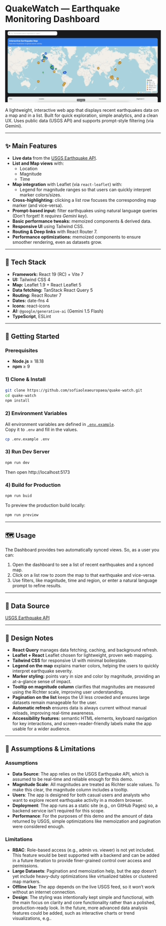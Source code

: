 # QuakeWatch — Earthquake Monitoring Dashboard

<p align="center">
  <img src="docs/quakeWatch_demo.gif" alt="Demo" width="700"/>
</p>


A lightweight, interactive web app that displays recent earthquakes data on a map and in a list. Built for quick exploration, simple analytics, and a clean UX. Uses public data (USGS API) and supports prompt-style filtering (via Gemini).

---

## ✨ Main Features

- **Live data** from the [USGS Earthquake API](https://earthquake.usgs.gov/fdsnws/event/1/).
- **List and Map views** with:
  - Location
  - Magnitude
  - Time
- **Map integration** with Leaflet (via `react-leaflet`) with:
  - Legend for magnitude ranges so that users can quickly interpret marker colors/sizes.
- **Cross-highlighting:** clicking a list row focuses the corresponding map marker (and vice-versa).
- **Prompt-based input:** filter earthquakes using natural language queries (Don't forget! It _requires Gemini key_).
- **Basic performance tweaks:** memoized components & derived data.
- **Responsive UI** using Tailwind CSS.
- **Routing & Deep links** with React Router 7.
- **Performance optimizations:** memoized components to ensure smoother rendering, even as datasets grow.

---

## 🧰 Tech Stack

- **Framework:** React 19 (RC) + Vite 7
- **UI:** Tailwind CSS 4
- **Map:** Leaflet 1.9 + React Leaflet 5
- **Data fetching:** TanStack React Query 5
- **Routing:** React Router 7
- **Dates:** date-fns 4
- **Icons:** react-icons
- **AI:** `@google/generative-ai` (Gemini 1.5 Flash)
- **TypeScript**, ESLint

---

## 🚀 Getting Started

### Prerequisites
- **Node.js** ≥ 18.18
- **npm** ≥ 9 

### 1) Clone & Install
```bash
git clone https://github.com/sofiaoleaeuropaea/quake-watch.git
cd quake-watch
npm install
```

### 2) Environment Variables

All environment variables are defined in [`.env.example`](./.env.example).  
Copy it to `.env` and fill in the values.

```bash
cp .env.example .env
```

### 3) Run Dev Server

```bash
npm run dev
```

Then open http://localhost:5173

### 4) Build for Production

```bash
npm run buid
```

To preview the production build locally:

```bash
npm run preview
```

---

## 🗺️ Usage

The Dashboard provides two automatically synced views. So, as a user you can:
1. Open the dashboard to see a list of recent earthquakes and a synced map.  
2. Click on a list row to zoom the map to that earthquake and vice-versa.  
3. Use filters, like magnitude, time and region, or enter a natural language prompt to refine results.  

---

## 🧩 Data Source

[USGS Earthquake API](https://earthquake.usgs.gov/fdsnws/event/1/)

---

## 🧪 Design Notes

- **React Query** manages data fetching, caching, and background refresh.
- **Leaflet + React** Leaflet chosen for lightweight, proven web mapping.
- **Tailwind CSS** for responsive UI with minimal boilerplate.
- **Legend on the map** explains marker colors, helping the users to quickly interpret earthquake severity.  
- **Marker styling:** points vary in size and color by magnitude, providing an at-a-glance sense of impact.  
- **Tooltip on magnitude column** clarifies that magnitudes are measured using the Richter scale, improving user understanding.  
- **Pagination on the list** keeps the UI less crowded and ensures large datasets remain manageable for the user.  
- **Automatic refresh** ensures data is always current without manual reloads, improving real-time awareness. 
- **Accessibility features:** semantic HTML elements, keyboard navigation for key interactions, and screen-reader-friendly labels make the app usable for a wider audience.  

---

## 📄 Assumptions & Limitations

### Assumptions

- **Data Source**: The app relies on the USGS Earthquake API, which is assumed to be real-time and reliable enough for this demo.
- **Magnitude Scale**: All magnitudes are treated as Richter scale values. To make this clear, the magnitude column includes a tooltip.
- **Users**: The app is designed for both casual users and analysts who want to explore recent earthquake activity in a modern browser.
- **Deployment**: The app runs as a static site (e.g., on GitHub Pages) so, a backend service isn’t required for this scope.
- **Performance**: For the purposes of this demo and the amount of data returned by USGS, simple optimizations like memoization and pagination were considered enough.

### Limitations

- **RBAC**: Role-based access (e.g., admin vs. viewer) is not yet included. This feature would be best supported with a backend and can be added in a future iteration to provide finer-grained control over access and permissions.
- **Large Datasets**: Pagination and memoization help, but the app doesn’t yet include heavy-duty optimizations like virtualized tables or clustered map markers.
- **Offline Use**: The app depends on the live USGS feed, so it won’t work without an internet connection.
- **Design**: The styling was intentionally kept simple and functional, with the main focus on clarity and core functionality rather than a polished, production-ready look. In the future, more advanced data analysis features could be added, such as interactive charts or trend visualizations, e.g..